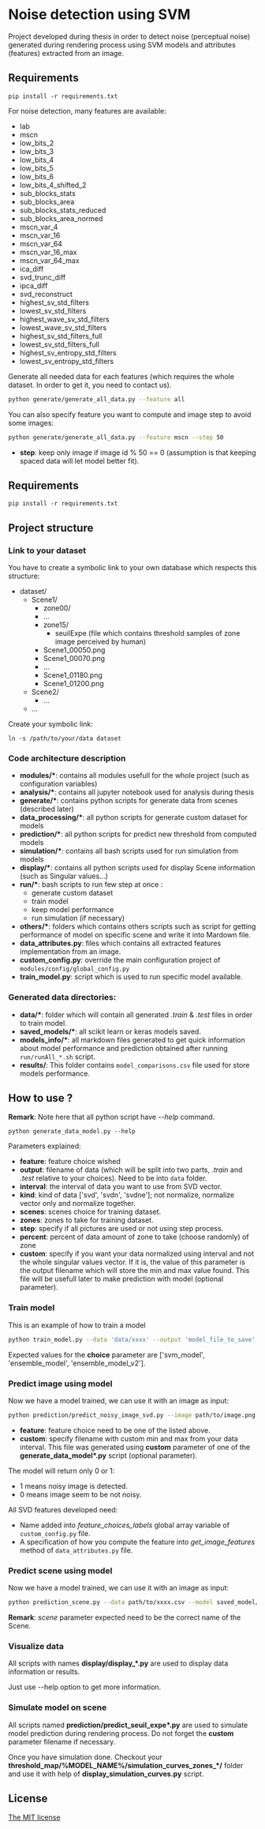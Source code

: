 # Noise detection using SVM

Project developed during thesis in order to detect noise (perceptual noise) generated during rendering process using SVM models and attributes (features) extracted from an image.

## Requirements

```
pip install -r requirements.txt
```

For noise detection, many features are available:
- lab
- mscn
- low_bits_2
- low_bits_3
- low_bits_4
- low_bits_5
- low_bits_6
- low_bits_4_shifted_2
- sub_blocks_stats
- sub_blocks_area
- sub_blocks_stats_reduced
- sub_blocks_area_normed
- mscn_var_4
- mscn_var_16
- mscn_var_64
- mscn_var_16_max
- mscn_var_64_max
- ica_diff
- svd_trunc_diff
- ipca_diff
- svd_reconstruct
- highest_sv_std_filters
- lowest_sv_std_filters
- highest_wave_sv_std_filters
- lowest_wave_sv_std_filters
- highest_sv_std_filters_full
- lowest_sv_std_filters_full
- highest_sv_entropy_std_filters
- lowest_sv_entropy_std_filters

Generate all needed data for each features (which requires the whole dataset. In order to get it, you need to contact us).

```bash
python generate/generate_all_data.py --feature all
```

You can also specify feature you want to compute and image step to avoid some images:
```bash
python generate/generate_all_data.py --feature mscn --step 50
```

- **step**: keep only image if image id % 50 == 0 (assumption is that keeping spaced data will let model better fit).

## Requirements

```
pip install -r requirements.txt
```

## Project structure

### Link to your dataset

You have to create a symbolic link to your own database which respects this structure:

- dataset/
  - Scene1/
    - zone00/
    - ...
    - zone15/
      - seuilExpe (file which contains threshold samples of zone image perceived by human)
    - Scene1_00050.png
    - Scene1_00070.png
    - ...
    - Scene1_01180.png
    - Scene1_01200.png
  - Scene2/
    - ...
  - ...

Create your symbolic link:

```
ln -s /path/to/your/data dataset
```

### Code architecture description

- **modules/\***: contains all modules usefull for the whole project (such as configuration variables)
- **analysis/\***: contains all jupyter notebook used for analysis during thesis
- **generate/\***: contains python scripts for generate data from scenes (described later)
- **data_processing/\***: all python scripts for generate custom dataset for models
- **prediction/\***: all python scripts for predict new threshold from computed models
- **simulation/\***: contains all bash scripts used for run simulation from models
- **display/\***: contains all python scripts used for display Scene information (such as Singular values...)
- **run/\***: bash scripts to run few step at once : 
  - generate custom dataset
  - train model
  - keep model performance
  - run simulation (if necessary)
- **others/\***: folders which contains others scripts such as script for getting performance of model on specific scene and write it into Mardown file.
- **data_attributes.py**: files which contains all extracted features implementation from an image.
- **custom_config.py**: override the main configuration project of `modules/config/global_config.py`
- **train_model.py**: script which is used to run specific model available.

### Generated data directories:

- **data/\***: folder which will contain all generated *.train* & *.test* files in order to train model.
- **saved_models/\***: all scikit learn or keras models saved.
- **models_info/\***: all markdown files generated to get quick information about model performance and prediction obtained after running `run/runAll_*.sh` script.
- **results/**:  This folder contains `model_comparisons.csv` file used for store models performance.

## How to use ?

**Remark**: Note here that all python script have *--help* command.

```
python generate_data_model.py --help
```

Parameters explained:
- **feature**: feature choice wished
- **output**: filename of data (which will be split into two parts, *.train* and *.test* relative to your choices). Need to be into `data` folder.
- **interval**: the interval of data you want to use from SVD vector.
- **kind**: kind of data ['svd', 'svdn', 'svdne']; not normalize, normalize vector only and normalize together.
- **scenes**: scenes choice for training dataset.
- **zones**: zones to take for training dataset.
- **step**: specify if all pictures are used or not using step process.
- **percent**: percent of data amount of zone to take (choose randomly) of zone
- **custom**: specify if you want your data normalized using interval and not the whole singular values vector. If it is, the value of this parameter is the output filename which will store the min and max value found. This file will be usefull later to make prediction with model (optional parameter).

### Train model

This is an example of how to train a model

```bash
python train_model.py --data 'data/xxxx' --output 'model_file_to_save' --choice 'model_choice'
```

Expected values for the **choice** parameter are ['svm_model', 'ensemble_model', 'ensemble_model_v2'].

### Predict image using model

Now we have a model trained, we can use it with an image as input:

```bash
python prediction/predict_noisy_image_svd.py --image path/to/image.png --interval "x,x" --model saved_models/xxxxxx.joblib --feature 'lab' --mode 'svdn' --custom 'min_max_filename'
```

- **feature**: feature choice need to be one of the listed above.
- **custom**: specify filename with custom min and max from your data interval. This file was generated using **custom** parameter of one of the **generate_data_model\*.py** script (optional parameter).

The model will return only 0 or 1:
- 1 means noisy image is detected.
- 0 means image seem to be not noisy.

All SVD features developed need:
- Name added into *feature_choices_labels* global array variable of `custom_config.py` file.
- A specification of how you compute the feature into *get_image_features* method of `data_attributes.py` file.

### Predict scene using model

Now we have a model trained, we can use it with an image as input:

```bash
python prediction_scene.py --data path/to/xxxx.csv --model saved_model/xxxx.joblib --output xxxxx --scene xxxx
```
**Remark**: *scene* parameter expected need to be the correct name of the Scene.

### Visualize data

All scripts with names **display/display_\*.py** are used to display data information or results.

Just use --help option to get more information.

### Simulate model on scene

All scripts named **prediction/predict_seuil_expe\*.py** are used to simulate model prediction during rendering process. Do not forget the **custom** parameter filename if necessary.

Once you have simulation done. Checkout your **threshold_map/%MODEL_NAME%/simulation\_curves\_zones\_\*/** folder and use it with help of **display_simulation_curves.py** script.

## License

[The MIT license](LICENSE)